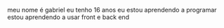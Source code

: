 


meu nome é gabriel 
eu tenho 16 anos
eu estou aprendendo a programar
estou aprendendo a usar front e back end
